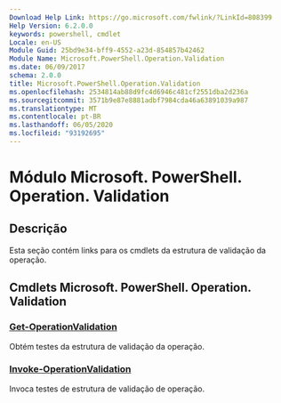 ```yaml
---
Download Help Link: https://go.microsoft.com/fwlink/?LinkId=808399
Help Version: 6.2.0.0
keywords: powershell, cmdlet
Locale: en-US
Module Guid: 25bd9e34-bff9-4552-a23d-854857b42462
Module Name: Microsoft.PowerShell.Operation.Validation
ms.date: 06/09/2017
schema: 2.0.0
title: Microsoft.PowerShell.Operation.Validation
ms.openlocfilehash: 2534814ab88d9fc4d6946c481cf2551dba2d236a
ms.sourcegitcommit: 3571b9e87e8881adbf7984cda46a63891039a987
ms.translationtype: MT
ms.contentlocale: pt-BR
ms.lasthandoff: 06/05/2020
ms.locfileid: "93192695"
---
```

# Módulo Microsoft. PowerShell. Operation. Validation

## Descrição

Esta seção contém links para os cmdlets da estrutura de validação da operação.

## Cmdlets Microsoft. PowerShell. Operation. Validation

### [Get-OperationValidation](Get-OperationValidation.md)
Obtém testes da estrutura de validação da operação.

### [Invoke-OperationValidation](Invoke-OperationValidation.md)
Invoca testes de estrutura de validação de operação.
